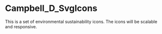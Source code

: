 # Campbell_D_SvgIcons
This is a set of environmental sustainability icons. The icons will be scalable and responsive.
